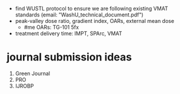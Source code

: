 - find WUSTL protocol to ensure we are following existing VMAT standards (email: "WashU_technical_document.pdf")
- peak-valley dose ratio, gradient index, OARs, external mean dose
	- #me OARs: TG-101 5fx
- treatment delivery time: IMPT, SPArc, VMAT


# journal submission ideas
1. Green Journal
2. PRO
3. IJROBP